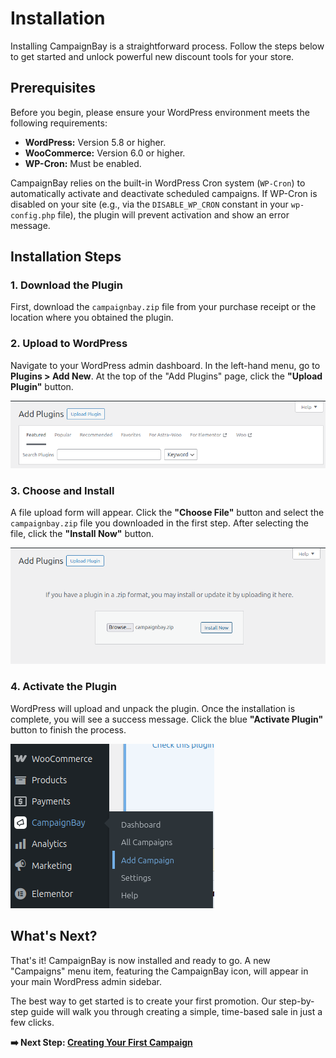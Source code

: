 # Installation

Installing CampaignBay is a straightforward process. Follow the steps below to get started and unlock powerful new discount tools for your store.

## Prerequisites

Before you begin, please ensure your WordPress environment meets the following requirements:

-   **WordPress:** Version 5.8 or higher.
-   **WooCommerce:** Version 6.0 or higher.
-   **WP-Cron:** Must be enabled.

CampaignBay relies on the built-in WordPress Cron system (`WP-Cron`) to automatically activate and deactivate scheduled campaigns. If WP-Cron is disabled on your site (e.g., via the `DISABLE_WP_CRON` constant in your `wp-config.php` file), the plugin will prevent activation and show an error message.

## Installation Steps

### 1. Download the Plugin

First, download the `campaignbay.zip` file from your purchase receipt or the location where you obtained the plugin.

### 2. Upload to WordPress

Navigate to your WordPress admin dashboard. In the left-hand menu, go to **Plugins > Add New**. At the top of the "Add Plugins" page, click the **"Upload Plugin"** button.

![A screenshot of the "Add Plugins" page in WordPress, with a red box highlighting the "Upload Plugin" button at the top.](./../images/install-01-upload-button.png)

### 3. Choose and Install

A file upload form will appear. Click the **"Choose File"** button and select the `campaignbay.zip` file you downloaded in the first step. After selecting the file, click the **"Install Now"** button.

![A screenshot showing the file upload form with the "campaignbay.zip" file selected and a red box highlighting the "Install Now" button.](./../images/install-02-install-now.png)

### 4. Activate the Plugin

WordPress will upload and unpack the plugin. Once the installation is complete, you will see a success message. Click the blue **"Activate Plugin"** button to finish the process.

![A screenshot of the plugin installation success screen, with a red box highlighting the "Activate Plugin" button.](./../images/install-03-activate.png)

## What's Next?

That's it! CampaignBay is now installed and ready to go. A new "Campaigns" menu item, featuring the CampaignBay icon, will appear in your main WordPress admin sidebar.

The best way to get started is to create your first promotion. Our step-by-step guide will walk you through creating a simple, time-based sale in just a few clicks.

**➡️ Next Step: [Creating Your First Campaign](./first-campaign.md)**